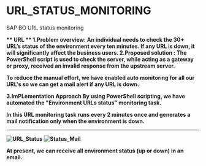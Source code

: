 # URL_STATUS_MONITORING
SAP BO URL status monitoring

<b>** URL  **<b>
1.Problem overview:
  An individual needs to check the 30+ URL’s status of the environment every ten minutes.
  If any URL is down, it will significantly affect the business users.
2.Proposed solution :
  The PowerShell script is used to check the server, while acting as a gateway or proxy, received an invalid response from the upstream server.

  To reduce the manual effort, we have enabled auto monitoring for all our URL's so we can get a mail alert if any URL is down. 

3.ImPLementation Approach 
  By using PowerShell scripting, we have automated the "Environment URLs status" monitoring task.

  In this URL monitoring task runs every 2 minutes once and generates a mail notification only when the environment is down.
<hr>

<img src="https://github.com/Mahalingam-G/URL_STATUS_MONITORING/blob/URL_Status.jpg" alt="URL_Status"/>

<img src="https://github.com/Mahalingam-G/URL_STATUS_MONITORING/blob/Status_Mail.jpg" alt="Status_Mail"/>

At present, we can receive all environment status (up or down) in an email.
